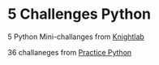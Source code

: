 # 5 Challenges Python
5 Python Mini-challanges from [Knightlab](https://knightlab.northwestern.edu)

36 challaneges from [Practice Python](https://practicepython.org)
